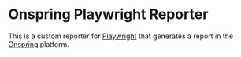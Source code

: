 # Onspring Playwright Reporter

This is a custom reporter for [Playwright](https://playwright.dev/) that generates a report in the [Onspring](https://www.onspring.com/) platform.
